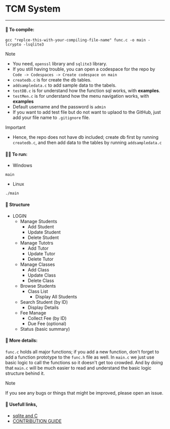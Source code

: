 # TCM System
***

#### 🤖 To compile:
```
gcc "replce-this-with-your-compiling-file-name" func.c -o main -lcrypto -lsqlite3
```

> [!NOTE]  
> - You need, `openssl` library and `sqlite3` library.
> - If you still having trouble, you can open a codespace for the repo by ```Code -> Codespaces -> Create codespace on main```
> - `createdb.c` is for create the db tables.
> - `addsampledata.c` to add sample data to the tabels.
> - `testDB.c` is for understand how the function sql works, with **examples**.
> - `testMen.c` is for understand how the menu navigation works, with **examples**
> - Default username and the password is `admin`
> - If you want to add test file but do not want to uplaod to the GitHub, just add your file name to `.gitignore` file.

> [!IMPORTANT]  
> - Hence, the repo does not have db included; create db first by running `createdb.c`, and then add data to the tables by running `addsampledata.c`

#### 🏃‍♂️ To run:
- Windows
```
main
```
- Linux
```
./main
```

#### 🏢 Structure

- LOGIN
    - Manage Students
      - Add Student
      - Update Student
      - Delete Student
    - Manage Tutotrs
      - Add Tutor
      - Update Tutor
      - Delete Tutor
    - Manage Classes
      - Add Class
      - Update Class
      - Delete Class
    - Browse Students
      - Class List
        - Display All Students
    - Search Student (by ID)
      - Display Details
    - Fee Manage
      - Collect Fee (by ID)
      - Due Fee (optional)
    - Status (basic summary)
  
#### 📜 More details:

`func.c` holds all major functions; if you add a new function, don't forget to add a function prototype to the `func.h` file as well.
In `main.c` we just use basic logic to call the functions so it doesn't get too crowded. And by doing that `main.c` will be much easier to read and understand the basic logic structure behind it.

> [!NOTE]  
> If you see any bugs or things that might be improved, please open an issue.

#### 🔗 Usefull links,

- [sqlite and C](https://www.tutorialspoint.com/sqlite/sqlite_c_cpp.htm)
- [CONTRIBUTION GUIDE](.github/CONTRIBUTING.md)